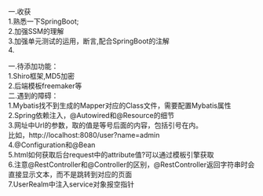 一.收获        <br>
1.熟悉一下SpringBoot;    <br>
2.加强SSM的理解    <br>
3.加强单元测试的运用，断言,配合SpringBoot的注解    <br>
4.

一.待添加功能：    <br>
1.Shiro框架,MD5加密    <br>
2.后端模板freemaker等    <br>
二.遇到的障碍：    <br>
1.Mybatis找不到生成的Mapper对应的Class文件，需要配置Mybatis属性    <br>
2.Spring依赖注入，@Autowired和@Resource的细节    <br>
3.网址中Url的参数，取的值是等号后面的内容，包括引号在内。    <br>
比如，http://localhost:8080/user?name=admin    <br>
4.@Configuration和@Bean    <br>
5.html如何获取后台request中的attribute值?可以通过模板引擎获取    <br>
6.注意@RestController和@Controller的区别，@RestController返回字符串时会直接显示文本，而不是跳转到对应的页面     <br>
7.UserRealm中注入service对象报空指针  <br>